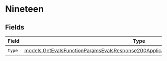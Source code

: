 # Nineteen


## Fields

| Field                                                                                                                                                                            | Type                                                                                                                                                                             | Required                                                                                                                                                                         | Description                                                                                                                                                                      |
| -------------------------------------------------------------------------------------------------------------------------------------------------------------------------------- | -------------------------------------------------------------------------------------------------------------------------------------------------------------------------------- | -------------------------------------------------------------------------------------------------------------------------------------------------------------------------------- | -------------------------------------------------------------------------------------------------------------------------------------------------------------------------------- |
| `type`                                                                                                                                                                           | [models.GetEvalsFunctionParamsEvalsResponse200ApplicationJSONResponseBodyData519Type](../models/getevalsfunctionparamsevalsresponse200applicationjsonresponsebodydata519type.md) | :heavy_check_mark:                                                                                                                                                               | N/A                                                                                                                                                                              |